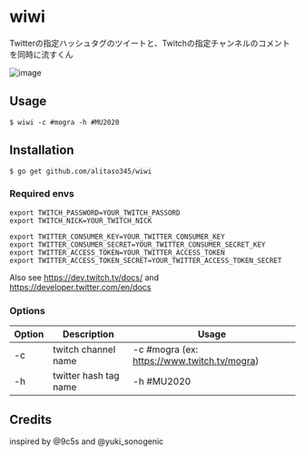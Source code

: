 # wiwi
Twitterの指定ハッシュタグのツイートと、Twitchの指定チャンネルのコメントを同時に流すくん

![image](https://user-images.githubusercontent.com/5152601/80907805-d182c900-8d54-11ea-817a-f1fd5cca2af0.png)

## Usage
```
$ wiwi -c #mogra -h #MU2020
```

## Installation
```
$ go get github.com/alitaso345/wiwi
```

### Required envs

```
export TWITCH_PASSWORD=YOUR_TWITCH_PASSORD
export TWITCH_NICK=YOUR_TWITCH_NICK

export TWITTER_CONSUMER_KEY=YOUR_TWITTER_CONSUMER_KEY
export TWITTER_CONSUMER_SECRET=YOUR_TWITTER_CONSUMER_SECRET_KEY
export TWITTER_ACCESS_TOKEN=YOUR_TWITTER_ACCESS_TOKEN
export TWITTER_ACCESS_TOKEN_SECRET=YOUR_TWITTER_ACCESS_TOKEN_SECRET
```

Also see https://dev.twitch.tv/docs/ and https://developer.twitter.com/en/docs

### Options

| Option | Description | Usage |
|--------|-------------|-------|
| -c     | twitch channel name | -c #mogra (ex: https://www.twitch.tv/mogra) |
| -h     | twitter hash tag name | -h #MU2020 |

## Credits
inspired by @9c5s and @yuki_sonogenic

